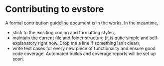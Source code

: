 # Contributing to evstore

A formal contribution guideline document is in the works. In the meantime,

- stick to the exisiting coding and formatting styles,
- maintain the current file and folder structure (it is quite simple and self-explanatory right now. Drop me a line if something isn't clear),
- write test cases for every new piece of functionality and ensure good code coverage. Automated builds and coverage reports will be set up soon.